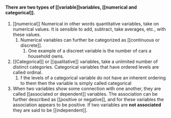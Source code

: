 #### There are two types of [[variable]]variables, [[numerical and categorical]].

1. [[numerical]] Numerical in other words quantitative variables, take on numerical values. It is sensible to add, subtract, take averages, etc., with these values.
	1. Numerical variables can further be categorized as [[continuous or discrete]].
		1. One example of a discreet variable is the number of cars a household owns.
2. [[Categorical]] or [[qualitative]] variables, take a unlimited number of distinct categories. Categorical variables that have ordered levels are called ordinal.
	1. f the levels of a categorical variable do not have an inherent ordering to them then the variable is simply called categorical
3. When two variables show some connection with one another, 
they are called [[associated or dependent]] variables.
The association can be further described as [[positive or negative]], and for these variables the association appears to be positive. 
If two variables are **not associated** they are said to be [[independent]].